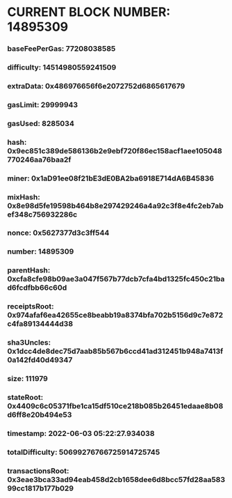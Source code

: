 # CURRENT BLOCK NUMBER: 14895309

### baseFeePerGas: 77208038585
### difficulty: 14514980559241509
### extraData: 0x486976656f6e2072752d6865617679
### gasLimit: 29999943
### gasUsed: 8285034
### hash: 0x9ec851c389de586136b2e9ebf720f86ec158acf1aee105048770246aa76baa2f
### miner: 0x1aD91ee08f21bE3dE0BA2ba6918E714dA6B45836
### mixHash: 0x8e98d5fe19598b464b8e297429246a4a92c3f8e4fc2eb7abef348c756932286c
### nonce: 0x5627377d3c3ff544
### number: 14895309
### parentHash: 0xcfa8cfe98b09ae3a047f567b77dcb7cfa4bd1325fc450c21bad6fcdfbb66c60d
### receiptsRoot: 0x974afaf6ea42655ce8beabb19a8374bfa702b5156d9c7e872c4fa89134444d38
### sha3Uncles: 0x1dcc4de8dec75d7aab85b567b6ccd41ad312451b948a7413f0a142fd40d49347
### size: 111979
### stateRoot: 0x4409c6c05371fbe1ca15df510ce218b085b26451edaae8b08d6ff8e20b494e53
### timestamp: 2022-06-03 05:22:27.934038
### totalDifficulty: 50699276766725914725745
### transactionsRoot: 0x3eae3bca33ad94eab458d2cb1658dee6d8bcc57fd28aa58399cc1817b177b029
